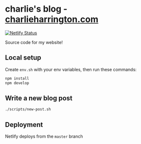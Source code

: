 # charlie's blog - [charlieharrington.com](https://www.charlieharrington.com)

[![Netlify Status](https://api.netlify.com/api/v1/badges/b25bb144-c449-4fd7-874a-110ac9f071db/deploy-status)](https://app.netlify.com/sites/whatrocks/deploys)

Source code for my website! 

## Local setup

Create `env.sh` with your env variables, then run these commands:

```bash
npm install
npm develop
```

## Write a new blog post

```bash
./scripts/new-post.sh
```

## Deployment

Netlify deploys from the `master` branch
